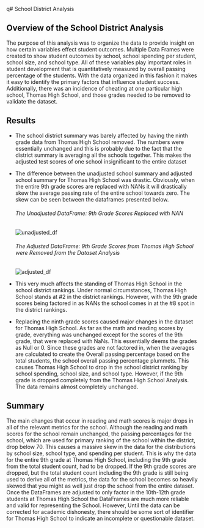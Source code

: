 q# School District Analysis

## Overview of the School District Analysis
The purpose of this analysis was to organize the data to provide insight on how certain variables effect student outcomes.  Multiple Data Frames were created to show student outcomes by school, school spending per student, school size, and school type.  All of these variables play important roles in student development that is quantitatively measured by overall passing percentage of the students.  With the data organized in this fashion it makes it easy to identify the primary factors that influence student success.  Additionally, there was an incidence of cheating at one particular high school, Thomas High School, and those grades needed to be removed to validate the dataset. 

## Results

*  The school district summary was barely affected by having the ninth grade data from Thomas High School removed.  The numbers were essentially unchanged and this is probably due to the fact that the district summary is averaging all the schools together.  This makes the adjusted test scores of one school insignificant to the entire dataset
   
* The difference between the unadjusted school summary and adjusted school summary for Thomas High School was drastic.  Obviously, when the entire 9th grade scores are replaced with NANs it will drastically skew the average passing rate of the entire school towards zero.  The skew can be seen between the dataframes presented below.
    ###### The Unadjusted DataFrame: 9th Grade Scores Replaced with NAN
    ![unadjusted_df](/Users/robertyokabaskas/Desktop/Class/School_District_Analysis/Resources/unadjusted_df.png)
    
    ###### The Adjusted DataFrame: 9th Grade Scores from Thomas High School were Removed from the Dataset Analysis
    ![adjusted_df](/Users/robertyokabaskas/Desktop/Class/School_District_Analysis/Resources/adjusted_df.png)
    
* This very much affects the standing of Thomas High School in the school district rankings.  Under normal circumstances, Thomas High School stands at #2 in the district rankings.  However, with the 9th grade scores being factored in as NANs the school comes in at the #8 spot in the district rankings. 

* Replacing the ninth grade scores caused major changes in the dataset for Thomas High School.  As far as the math and reading scores by grade, everything was unchanged except for the scores of the 9th grade, that were replaced with NaNs.  This essentially deems the grades as Null or 0.  Since these grades are not factored in, when the averages are calculated to create the Overall passing percentage based on the total students, the school overall passing percentage plummets.  This causes Thomas High School to drop in the school district ranking by school spending, school size, and school type.  However, if the 9th grade is dropped completely from the Thomas High School Analysis.  The data remains almost completely unchanged. 

## Summary
The main changes that occur in reading and math scores is major drops in all of the relevant metrics for the school.  Although the reading and math scores for the school remain unchanged, the passing percentages for the school, which are used for primary ranking of the school within the district, drop below 70.  This causes a massive skew in the data for the distributions by school size, school type, and spending per student.  This is why the data for the entire 9th grade at Thomas High School, including the 9th grade from the total student count, had to be dropped.  If the 9th grade scores are dropped, but the total student count including the 9th grade is still being used to derive all of the metrics, the data for the school becomes so heavily skewed that you might as well just drop the school from the entire dataset.  Once the DataFrames are adjusted to only factor in the 10th-12th grade students at Thomas High School the DataFrames are much more reliable and valid for representing the School.  However, Until the data can be corrected for academic dishonesty, there should be some sort of identifier for Thomas High School to indicate an incomplete or questionable dataset.
